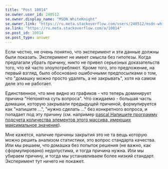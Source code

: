 ```yaml
---
title: "Post 10014"
se.owner.user_id: 240512
se.owner.display_name: "MSDN.WhiteKnight"
se.owner.link: "https://ru.meta.stackoverflow.com/users/240512/msdn-whiteknight"
se.link: "https://ru.meta.stackoverflow.com/a/10014"
se.post_id: 10014
se.post_type: answer
---
```

<p>Если честно, не очень понятно, что эксперимент и эти данные должны были показать. Эксперимент не имеет смысла без гипотезы. Когда предлагали убрать причину, никто не привел серьезных доказательств того, что ей часто злоупотребляют. Кроме того, это предложение, на первый взгляд, было обосновано ошибочными предпосылками о том, что "домашку можно просто удалять, а не закрывать", хотя на самом деле это не работает. </p>

<p>Единственное, что мне видно из графиков - что теперь доминирует причина "Непонятна суть вопроса". Что ожидаемо - большая часть домашки, которую закрывали предыдущей причиной, формулируется как "напишите ...", "нужно сделать ..." без конкретного вопроса, и попадает под эту причину (см. например <a href="https://ru.stackoverflow.com/questions/1068957/">pascal Напишите программу подсчета количества элементов этого массива, имеющих максимальное значение</a>). </p>

<p>Мне кажется, наличие причины закрытия это не та вещь которую можно решить анализом статистики, это вопрос стандарта качества. Или мы решаем, что домашка без попыток решения (не важно, как сформулировано) недопустима, и тогда причина нужна. Или мы убираем причину, и тогда мы устанавливаем более низкий стандарт. Эксперимент тут ничего не покажет.</p>
